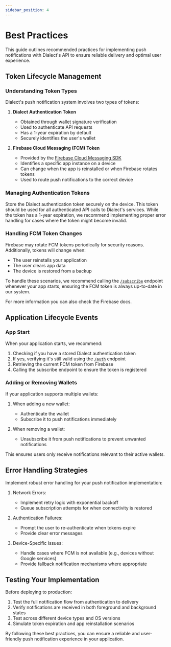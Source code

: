 ```yaml
---
sidebar_position: 4
---
```


# Best Practices

This guide outlines recommended practices for implementing push notifications with Dialect's API to ensure reliable
delivery and optimal user experience.

## Token Lifecycle Management

### Understanding Token Types

Dialect's push notification system involves two types of tokens:

1. **Dialect Authentication Token**

   - Obtained through wallet signature verification
   - Used to authenticate API requests
   - Has a 1-year expiration by default
   - Securely identifies the user's wallet

2. **Firebase Cloud Messaging (FCM) Token**
   - Provided by the [Firebase Cloud Messaging SDK](https://firebase.google.com/docs/cloud-messaging)
   - Identifies a specific app instance on a device
   - Can change when the app is reinstalled or when Firebase rotates tokens
   - Used to route push notifications to the correct device

### Managing Authentication Tokens

Store the Dialect authentication token securely on the device. This token should be used for all authenticated API calls
to Dialect's services. While the token has a 1-year expiration, we recommend implementing proper error handling for
cases where the token might become invalid.

### Handling FCM Token Changes

Firebase may rotate FCM tokens periodically for security reasons. Additionally, tokens will change when:

- The user reinstalls your application
- The user clears app data
- The device is restored from a backup

To handle these scenarios, we recommend calling the
[`/subscribe`](./receive-push-notifications.mdx#subscribe-to-push-notifications) endpoint whenever your app starts,
ensuring the FCM token is always up-to-date in our system.

For more information you can also check the Firebase docs.

## Application Lifecycle Events

### App Start

When your application starts, we recommend:

1. Checking if you have a stored Dialect authentication token
2. If yes, verifying it's still valid using the [`/auth`](./receive-push-notifications.mdx#4-check-status-optional)
   endpoint
3. Retrieving the current FCM token from Firebase
4. Calling the subscribe endpoint to ensure the token is registered

### Adding or Removing Wallets

If your application supports multiple wallets:

1. When adding a new wallet:

   - Authenticate the wallet
   - Subscribe it to push notifications immediately

2. When removing a wallet:
   - Unsubscribe it from push notifications to prevent unwanted notifications

This ensures users only receive notifications relevant to their active wallets.

## Error Handling Strategies

Implement robust error handling for your push notification implementation:

1. Network Errors:

   - Implement retry logic with exponential backoff
   - Queue subscription attempts for when connectivity is restored

2. Authentication Failures:

   - Prompt the user to re-authenticate when tokens expire
   - Provide clear error messages

3. Device-Specific Issues:
   - Handle cases where FCM is not available (e.g., devices without Google services)
   - Provide fallback notification mechanisms where appropriate

## Testing Your Implementation

Before deploying to production:

1. Test the full notification flow from authentication to delivery
2. Verify notifications are received in both foreground and background states
3. Test across different device types and OS versions
4. Simulate token expiration and app reinstallation scenarios

By following these best practices, you can ensure a reliable and user-friendly push notification experience in your
application.
